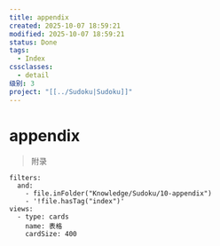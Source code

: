 ```yaml
---
title: appendix
created: 2025-10-07 18:59:21
modified: 2025-10-07 18:59:21
status: Done
tags:
  - Index
cssclasses:
  - detail
级别: 3
project: "[[../Sudoku|Sudoku]]"
---
```


# appendix

> 附录

```base
filters:
  and:
    - file.inFolder("Knowledge/Sudoku/10-appendix")
    - '!file.hasTag("index")'
views:
  - type: cards
    name: 表格
    cardSize: 400
```
